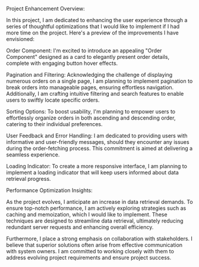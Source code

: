 Project Enhancement Overview:

In this project, I am dedicated to enhancing the user experience through a series of thoughtful optimizations that I would like to implement if I had more time on the project. Here's a preview of the improvements I have envisioned:

Order Component: I'm excited to introduce an appealing "Order Component" designed as a card to elegantly present order details, complete with engaging button hover effects.

Pagination and Filtering: Acknowledging the challenge of displaying numerous orders on a single page, I am planning to implement pagination to break orders into manageable pages, ensuring effortless navigation. Additionally, I am crafting intuitive filtering and search features to enable users to swiftly locate specific orders.

Sorting Options: To boost usability, I'm planning to empower users to effortlessly organize orders in both ascending and descending order, catering to their individual preferences.

User Feedback and Error Handling: I am dedicated to providing users with informative and user-friendly messages, should they encounter any issues during the order-fetching process. This commitment is aimed at delivering a seamless experience.

Loading Indicator: To create a more responsive interface, I am planning to implement a loading indicator that will keep users informed about data retrieval progress.

Performance Optimization Insights:

As the project evolves, I anticipate an increase in data retrieval demands. To ensure top-notch performance, I am actively exploring strategies such as caching and memoization, which I would like to implement. These techniques are designed to streamline data retrieval, ultimately reducing redundant server requests and enhancing overall efficiency.

Furthermore, I place a strong emphasis on collaboration with stakeholders. I believe that superior solutions often arise from effective communication with system owners. I am committed to working closely with them to address evolving project requirements and ensure project success.